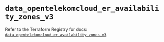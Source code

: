 # `data_opentelekomcloud_er_availability_zones_v3`

Refer to the Terraform Registry for docs: [`data_opentelekomcloud_er_availability_zones_v3`](https://registry.terraform.io/providers/opentelekomcloud/opentelekomcloud/1.36.43/docs/data-sources/er_availability_zones_v3).
